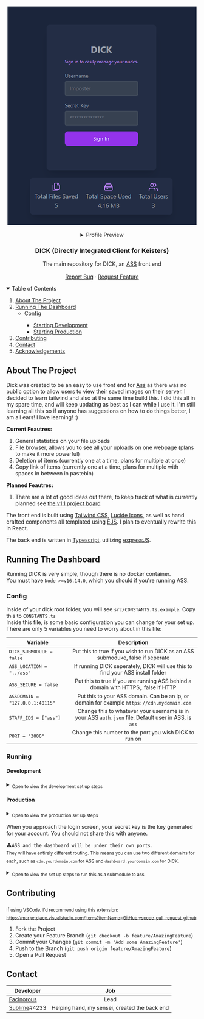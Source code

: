 <br />
<p align="center">
  <a href="assets/dick_example_2.png">
    <img src="assets/dick_example_2.png" alt="Login">
  </a>
  <details align="center">
  <summary>Profile Preview</summary>
    <a href="assets/dick_example_1.png">
    <img src="assets/dick_example_1.png" alt="Profile">
  </a>
  </details>

  <h3 align="center">DICK (Directly Integrated Client for Keisters)</h3>

  <p align="center">
    The main repository for DICK, an <a href="https://github.com/tycrek/ass">ASS</a> front end
    <br />
    <br />
    <a href="https://github.com/facinorous-420/dick/issues">Report Bug</a>
    ·
    <a href="https://github.com/facinorous-420/dick/issues">Request Feature</a>
  </p>
</p>

<!-- TABLE OF CONTENTS -->
<details open="open">
  <summary>Table of Contents</summary>
  <ol>
    <li><a href="#about-the-project">About The Project</a></li>
    <li><a href="#running-the-dashboard">Running The Dashboard</a>
      <ul>
        <li><a href="#config">Config</a></li>
          <ul>
            <li><a href="#development">Starting Development</a></li>
            <li><a href="#production">Starting Production</a></li>
          </ul>
        </ul>
    </li>
    <li>
      <a href="#contributing">Contributing</a>
    </li>
    <li>
      <a href="#contact">Contact</a>
    </li>
    <li>
      <a href="#acknowledgements">Acknowledgements</a>
    </li>
  </ol>
</details>



## About The Project

Dick was created to be an easy to use front end for <a href="https://github.com/tycrek/ass">Ass</a> as there was no public option to allow users to view their saved images on their server. I decided to learn tailwind and also at the same time build this. I did this all in my spare time, and will keep updating as best as I can while I use it. I'm still learning all this so if anyone has suggestions on how to do things better, I am all ears! I love learning! :)

**Current Feautres:**
1. General statistics on your file uploads
2. File browser, allows you to see all your uploads on one webpage (plans to make it more powerful)
3. Deletion of items (currently one at a time, plans for multiple at once)
4. Copy link of items (currently one at a time, plans for multiple with spaces in between in pastebin)

**Planned Feautres:**
1. There are a lot of good ideas out there, to keep track of what is currently planned see <a href="https://github.com/Facinorous-420/dick/projects/2">the v1.1 project board</a>

The front end is built using <a href="https://tailwindcss.com">Tailwind CSS</a>, <a href="https://lucide.dev/">Lucide Icons,</a> as well as hand crafted components all templated using <a href="https://ejs.co/">EJS</a>. I plan to eventually rewrite this in React.

The back end is written in <a href="https://www.typescriptlang.org/">Typescript</a>, utilizing <a href="https://expressjs.com/">expressJS</a>.


## Running The Dashboard

Running DICK is very simple, though there is no docker container.<br/>
You must have `Node >=v16.14.0`, which you should if you're running ASS.<br/>

### Config

Inside of your dick root folder, you will see `src/CONSTANTS.ts.example`. Copy this to `CONSTANTS.ts`<br/>
Inside this file, is some basic configuration you can change for your set up. There are only 5 variables you need to worry about in this file:

| Variable                                     |           Description           |
| --------------------------------------------- | :---------------------: |
| `DICK_SUBMODULE = false` | Put this to true if you wish to run DICK as an ASS submoduke, false if seperate                 |
| `ASS_LOCATION = "../ass"` | If running DICK seperately, DICK will use this to find your ASS install folder |
| `ASS_SECURE = false` | Put this to true if you are running ASS behind a domain with HTTPS,. false if HTTP                  |
| `ASSDOMAIN = "127.0.0.1:40115"` | Put this to your ASS domain. Can be an ip, or domain for example `https://cdn.mydomain.com` |
| `STAFF_IDS = ["ass"]` | Change this to whatever your username is in your ASS `auth.json` file. Default user in ASS, is `ass` |
| `PORT = "3000"` | Change this number to the port you wish DICK to run on |

### Running

#### Development

<details>
    <summary>
      <sub>Open to view the development set up steps</sub>
    </summary>

  1. Create a folder, call it whatever you wish
  2. Install, and run ASS https://github.com/tycrek/ass#installation (This will create an `ass` folder) 
  3. Go back into the folder you created and clone this repo `git clone https://github.com/Facinorous-420/dick`
  4. Go into the newly created `dick` folder `cd dick`
  5. Go into `/src` and copy `CONSTANTS.ts.example` to `CONSTANTS.ts` and edit it as needed
  6. Go back to the root of `dick` and install the dependancies for the frontend, `npm i`
  7. Run `npm run build:dev` to compile the code base in watch mode
  8. In a new terminal, run `npm run serve:dev` to run DICK using nodemon
  
:warning:```ASS will be running under it's port of 40115 whereas the dashboard will be under the port 3000.```<br/>
</details>
  
#### Production
<details>
    <summary>
      <sub>Open to view the production set up steps</sub>
    </summary><br/>

  1. Create a folder, call it whatever you wish
  2. Install, and run ASS https://github.com/tycrek/ass#installation (This will create an `ass` folder) 
  3. Go back into the folder you created and clone this repo `git clone https://github.com/Facinorous-420/dick.git`
  4. Go into the newly created `dick` folder `cd dick`
  5. Go into `/src` and copy `CONSTANTS.ts.example` to `CONSTANTS.ts` and edit it as needed
  6. Go back to the root of `dick` and install the dependancies for the frontend, `npm i`
  7. Run `npm start` to compile the code base and run DICK

</details>

When you approach the login screen, your secret key is the key generated for your account. You should not share this with anyone.

:warning:```ASS and the dashboard will be under their own ports.```<br/>
<sub> They will have entirely different routing. This means you can use two different domains for each, such as `cdn.yourdomain.com` for ASS and `dashboard.yourdomain.com` for DICK. </sub>

<details>
    <summary><sub>Open to view the set up steps to run this as a submodule to ass</sub></summary><br/>

**Preface:** You need to edit `/src/CONSTANTS.ts`'s variable of `DICK_SUBMODULE` to `true`
  
1. Setup ASS https://github.com/tycrek/ass#installation
   For when it asks for name of front end, leave as `ass-x` (default) for now.

2. Add this repo as a submodule into ASS `git submodule add https://github.com/Facinorous-420/dick`
3. Go into the frontend's directory, `cd dick`, and run `git submodule update --init --recursive` to initiaze it
4. Install the dependancies for the frontend, `npm i`
5. Run `npm run build` to compile the frontend and get it ready to run
6. Then move to the ASS directory and run the ASS setup again `npm run setup`
7. Leave everything as you did prior, but this time under `frontend name`, type `dick` and continue
8. Go into the `.gitmodules` file, and youll notice two submodules. Remove the
   ```
   [submodule "ass-x"]
     path = ass-x
     url = git@github.com:tycrek/ass-x.git
   ```
   submodule so only the
   ```
   [submodule "dick"]
     path = dick
     url = https://github.com/Facinorous-420/dick
   ```
   one is left
9. Run `npm run build` to recompile this change
10. You can run ASS, `npm start` or however you normally run your ass instance
   
</details>

## Contributing

<sub> If using VSCode, I'd recommend using this extension: https://marketplace.visualstudio.com/items?itemName=GitHub.vscode-pull-request-github</sub>

1. Fork the Project
2. Create your Feature Branch (`git checkout -b feature/AmazingFeature`)
3. Commit your Changes (`git commit -m 'Add some AmazingFeature'`)
4. Push to the Branch (`git push origin feature/AmazingFeature`)
5. Open a Pull Request



## Contact

| Developer                                     |           Job           |
| --------------------------------------------- | :---------------------: |
| [Facinorous](https://github.com/facinorous-420) | Lead                  |
| [Sublime](https://github.com/senpaiSubby)#4233 | Helping hand, my sensei, created the back end |
